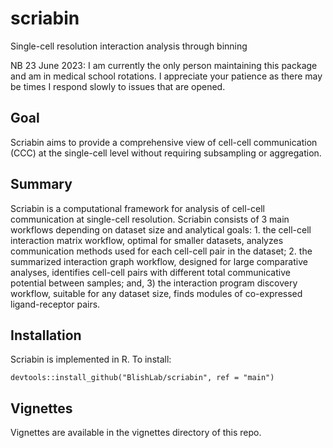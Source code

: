 # scriabin
Single-cell resolution interaction analysis through binning

NB 23 June 2023: I am currently the only person maintaining this package and am in medical school rotations. I appreciate your patience as there may be times I respond slowly to issues that are opened. 

## Goal
Scriabin aims to provide a comprehensive view of cell-cell communication (CCC) at the single-cell level without requiring subsampling or aggregation. 

## Summary
Scriabin is a computational framework for analysis of cell-cell communication at single-cell resolution. Scriabin consists of 3 main workflows depending on dataset size and analytical goals: 1. the cell-cell interaction matrix workflow, optimal for smaller datasets, analyzes communication methods used for each cell-cell pair in the dataset; 2. the summarized interaction graph workflow, designed for large comparative analyses, identifies cell-cell pairs with different total communicative potential between samples; and, 3) the interaction program discovery workflow, suitable for any dataset size, finds modules of co-expressed ligand-receptor pairs. 

## Installation
Scriabin is implemented in R. To install: 
```
devtools::install_github("BlishLab/scriabin", ref = "main")
```

## Vignettes
Vignettes are available in the vignettes directory of this repo.

